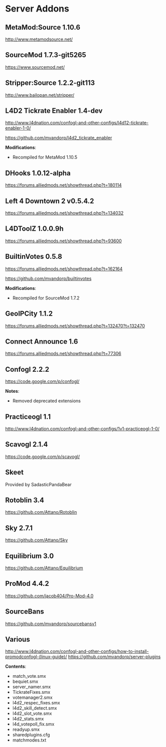 Server Addons
==============

MetaMod:Source 1.10.6
--------------
http://www.metamodsource.net/

SourceMod 1.7.3-git5265
--------------
https://www.sourcemod.net/

Stripper:Source 1.2.2-git113
--------------
http://www.bailopan.net/stripper/

L4D2 Tickrate Enabler 1.4-dev
--------------
http://www.l4dnation.com/confogl-and-other-configs/l4d12-tickrate-enabler-1-0/

https://github.com/mvandorp/l4d2_tickrate_enabler

**Modifications**:
 - Recompiled for MetaMod 1.10.5

DHooks 1.0.12-alpha
--------------
https://forums.alliedmods.net/showthread.php?t=180114

Left 4 Downtown 2 v0.5.4.2
--------------
https://forums.alliedmods.net/showthread.php?t=134032

L4DToolZ 1.0.0.9h
--------------
https://forums.alliedmods.net/showthread.php?t=93600

BuiltinVotes 0.5.8
--------------
https://forums.alliedmods.net/showthread.php?t=162164

https://github.com/mvandorp/builtinvotes

**Modifications**:
 - Recompiled for SourceMod 1.7.2

GeoIPCity 1.1.2
--------------
https://forums.alliedmods.net/showthread.php?t=132470?t=132470

Connect Announce 1.6
--------------
https://forums.alliedmods.net/showthread.php?t=77306

Confogl 2.2.2
--------------
https://code.google.com/p/confogl/

**Notes**:
 - Removed deprecated extensions

Practiceogl 1.1
--------------
http://www.l4dnation.com/confogl-and-other-configs/1v1-practiceogl-1-0/

Scavogl 2.1.4
--------------
https://code.google.com/p/scavogl/

Skeet
--------------
Provided by SadasticPandaBear

Rotoblin 3.4
--------------
https://github.com/Attano/Rotoblin

Sky 2.7.1
--------------
https://github.com/Attano/Sky

Equilibrium 3.0
--------------
https://github.com/Attano/Equilibrium

ProMod 4.4.2
--------------
https://github.com/jacob404/Pro-Mod-4.0

SourceBans 
--------------
https://github.com/mvandorp/sourcebansv1

Various
--------------
http://www.l4dnation.com/confogl-and-other-configs/how-to-install-promodconfogl-(linux-guide)/
https://github.com/mvandorp/server-plugins

**Contents**:
 - match_vote.smx
 - bequiet.smx
 - server_namer.smx
 - TickrateFixes.smx
 - votemanager2.smx
 - l4d2_respec_fixes.smx
 - l4d2_skill_detect.smx
 - l4d2_slot_vote.smx
 - l4d2_stats.smx
 - l4d_votepoll_fix.smx
 - readyup.smx
 - sharedplugins.cfg
 - matchmodes.txt
